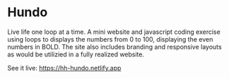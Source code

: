 # Hundo
Live life one loop at a time. A mini website and javascript coding exercise using loops to displays the numbers from 0 to 100, displaying the even numbers in BOLD. The site also includes branding and responsive layouts as would be utilizied in a fully realized website.

See it live: https://hh-hundo.netlify.app
